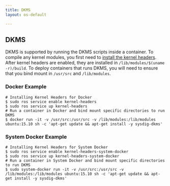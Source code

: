 ```yaml
---
title: DKMS
layout: os-default

---
```


## DKMS

DKMS is supported by running the DKMS scripts inside a container. To compile any kernel modules, you first need to [install the kernel headers]({{site.baseurl}}/os/configuration/kernel-modules-kernel-headers/). After kernel headers are enabled, they are installed in `/lib/modules/$(uname -r)/build`. To deploy containers that runs DKMS, you will need to ensure that you bind mount in `/usr/src` and `/lib/modules`.  

### Docker Example

```
# Installing Kernel Headers for Docker
$ sudo ros service enable kernel-headers
$ sudo ros service up kernel-headers
# Run a container in Docker and bind mount specific directories to run DKMS
$ docker run -it -v /usr/src:/usr/src -v /lib/modules:/lib/modules ubuntu:15.10 sh -c 'apt-get update && apt-get install -y sysdig-dkms'
```

### System Docker Example

```
# Installing Kernel Headers for System Docker
$ sudo ros service enable kernel-headers-system-docker
$ sudo ros service up kernel-headers-system-docker
# Run a container in System Docker and bind mount specific directories to run DKMS
$ sudo system-docker run -it -v /usr/src:/usr/src -v /lib/modules:/lib/modules ubuntu:15.10 sh -c 'apt-get update && apt-get install -y sysdig-dkms'
```
